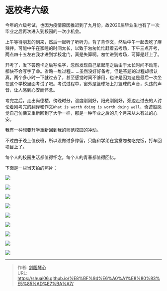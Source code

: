 # 返校考六级


  今年的六级考试，也因为疫情原因推迟到了九月份，故2020届毕业生也有了一次毕业之后再次进入到校园的一次小机会。

  上午等待朋友的到来，然后一起听了听听力，背了背作文，然后中午一起去吃了麻辣拌。可能中午在家睡的时间太长，以致于匆匆忙忙赶着去考场，下午三点开考，两点四十五左右我才进到学校北门，真是失算啊。匆忙进到考场，可算是赶上了。

  开考了，发下答题卡之后写名字，忽然发现自己拿起笔之后由于太长时间不动笔，都快不会写字了:smile:。省略一堆过程... ...虽然没好好备考，但是答题的过程却很认真，两个多小时一下就过去了，甚至感觉时间不够用，也许是因为这是最后一次坐在这个学校里面考试了吧。考试过程中，窗外是篮球场上打篮球的声音，久违的声音，让人感到心安而怀念。

考完之后，走出尚德楼，傍晚时分，温度刚刚好，阳光刚刚好，旁边走过去的人讨论着刚考完的翻译和作文`What is worth doing is worth doing well`，奇迹般感觉自己仿佛又重新回到了大学一样，那是一种毕业之后的几个月来从未有过的心安。

我有一种想要升学重新回到我的师范校园的冲动。

不过由于晚上值夜班，所以没做过多停留，只能和学弟在食堂匆匆吃完饭，打车回项目上了。

每个人的校园生活都值得怀念，每个人的青春都值得回忆。



下面是一些当天拍的照片：

<img src="http://image.xpshuai.cn/xuexiao1%20%281%29.jpg"></img>

<img src="http://image.xpshuai.cn/xuexiao1%20%282%29.jpg"></img>

<img src="http://image.xpshuai.cn/xuexiao1%20%283%29.jpg"></img>

<img src="http://image.xpshuai.cn/xuexiao1%20%284%29.jpg"></img>

<img src="http://image.xpshuai.cn/xuexiao1%20%285%29.jpg"></img>

<img src="http://image.xpshuai.cn/xuexiao1%20%286%29.jpg"></img>

<img src="http://image.xpshuai.cn/xuexiao1%20%287%29.jpg"></img>

<img src="http://image.xpshuai.cn/xuexiao1%20%288%29.jpg"></img>

<img src="http://image.xpshuai.cn/yh.png"></img>

---

> 作者: [剑胆琴心](http://geoer.cn)  
> URL: https://shuai06.github.io/%E8%BF%94%E6%A0%A1%E8%80%83%E5%85%AD%E7%BA%A7/  

